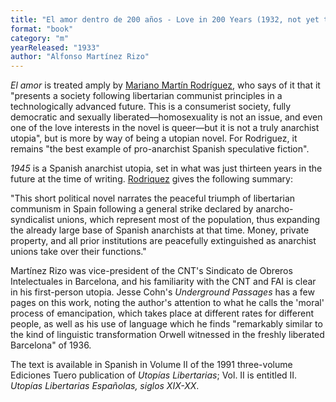 ```yaml
---
title: "El amor dentro de 200 años - Love in 200 Years (1932, not yet translated into English);  1945. El advenimiento del comunismo libertario. Una  vision novelesca del porvenir (1945: The Coming of Libertarian Communism. A Fictional Vision of Things to Come; 1933, not yet translated into English)"
format: "book"
category: "m"
yearReleased: "1933"
author: "Alfonso Martínez Rizo"
---
```

_El amor_ is treated amply by [Mariano Martín Rodríguez](https://publish.lib.umd.edu/scifi/article/view/278/41), who says of it that it "presents a society following libertarian communist principles in a technologically advanced future. This is a consumerist society, fully democratic and sexually liberated—homosexuality is not an issue, and even one of the love interests in the novel is queer—but it is not a truly anarchist utopia", but is more by way of being a utopian novel. For Rodriguez, it remains "the best example of pro-anarchist Spanish speculative fiction".
 
 _1945_ is a Spanish anarchist utopia, set in what was just thirteen years in the future at  the time of writing. <a href="https://publish.lib.umd.edu/scifi/article/view/278/41">Rodriquez</a>  gives the following summary:
  

"This  short political novel narrates the peaceful triumph of libertarian communism in  Spain following a general strike declared by anarcho-syndicalist unions, which  represent most of the population, thus expanding the already large base of  Spanish anarchists at that time. Money, private property, and all prior  institutions are peacefully extinguished as anarchist unions take over their  functions."
  

Martínez Rizo was vice-president of the CNT's Sindicato de Obreros Intelectuales  in Barcelona, and his familiarity with the CNT and FAI is clear in his  first-person utopia. Jesse Cohn's _Underground  Passages_ has a few pages on this work, noting the author's attention to  what he calls the 'moral' process of emancipation, which takes place at  different rates for different people, as well as his use of language which he  finds "remarkably similar to the kind of linguistic transformation Orwell  witnessed in the freshly liberated Barcelona" of 1936.
  

The text is available in Spanish in  Volume II of the 1991 three-volume Ediciones Tuero publication of _Utopías  Libertarias_; Vol. II is entitled II. _Utopías Libertarias Españolas,  siglos XIX-XX_.
  
